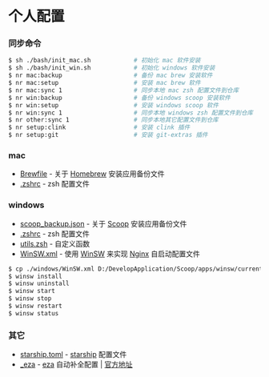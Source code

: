# 个人配置

### 同步命令
```sh
$ sh ./bash/init_mac.sh            # 初始化 mac 软件安装
$ sh ./bash/init_win.sh            # 初始化 windows 软件安装
$ nr mac:backup                    # 备份 mac brew 安装软件
$ nr mac:setup                     # 安装 mac brew 软件
$ nr mac:sync 1                    # 同步本地 mac zsh 配置文件到仓库
$ nr win:backup                    # 备份 windows scoop 安装软件
$ nr win:setup                     # 安装 windows scoop 软件
$ nr win:sync 1                    # 同步本地 windows zsh 配置文件到仓库
$ nr other:sync 1                  # 同步本地其它配置文件到仓库
$ nr setup:clink                   # 安装 clink 插件
$ nr setup:git                     # 安装 git-extras 插件
```

### mac
- [Brewfile](./mac/Brewfile) - 关于 [Homebrew](https://brew.sh/) 安装应用备份文件
- [.zshrc](./mac/.zshrc) - zsh 配置文件

### windows
- [scoop_backup.json](./windows/scoop_backup.json) - 关于 [Scoop](https://scoop.sh/) 安装应用备份文件
- [.zshrc](./windows/.zshrc) - zsh 配置文件
- [utils.zsh](./windows/utils.zsh) - 自定义函数
- [WinSW.xml](./windows/WinSW.xml) - 使用 [WinSW](https://github.com/winsw/winsw/) 来实现 [Nginx](https://nginx.org/) 自启动配置文件
```sh
$ cp ./windows/WinSW.xml D:/DevelopApplication/Scoop/apps/winsw/current
$ winsw install
$ winsw uninstall
$ winsw start
$ winsw stop
$ winsw restart
$ winsw status
```

### 其它
- [starship.toml](./other/starship.toml) - [starship](https://starship.rs/) 配置文件
- [_eza](./other/_eza) - [eza](https://eza.rocks/) 自动补全配置 | [官方地址](https://github.com/eza-community/eza/tree/main/completions/zsh)
